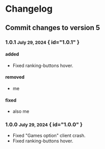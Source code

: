 # Changelog

## Commit changes to version 5

### 1.0.1 <small>July 29, 2024</small> { id="1.0.1" }

#### added

- Fixed ranking-buttons hover.

#### removed

- me 

#### fixed

- also me

### 1.0.0 <small>July 29, 2024</small> { id="1.0.0" }

- Fixed "Games option" client crash.
- Fixed ranking-buttons hover.

